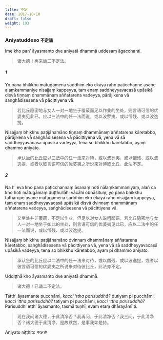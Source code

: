```yaml
---
title: 不定
date: 2017-10-10
draft: false
weight: 103
---
```


### Aniyatuddeso <small>不定诵</small>

Ime kho pan’ āyasmanto dve aniyatā dhammā uddesaṃ āgacchanti.

> 诸大德！再来诵二不定法。

##### 1

Yo pana bhikkhu mātugāmena saddhiṃ eko ekāya raho paṭicchanne āsane alaṃkammaniye nisajjaṃ kappeyya, tam enaṃ saddheyyavacasā upāsikā disvā tiṇṇaṃ dhammānaṃ aññatarena vadeyya, pārājikena vā saṅghādisesena vā pācittiyena vā.

> 若比丘隐密地与女人一对一地坐于覆蔽而足以作业的坐处，则言语可信的优婆夷见此已，应以三法中的任一法而说，或以波罗夷、或以僧残、或以波逸提。

Nisajjaṃ bhikkhu paṭijānamāno tiṇṇaṃ dhammānaṃ aññatarena kāretabbo, pārājikena vā saṅghādisesena vā pācittiyena vā, yena vā sā saddheyyavacasā upāsikā vadeyya, tena so bhikkhu kāretabbo, ayaṃ dhammo aniyato.

> 承认坐的比丘应以三法中的任一法来对待，或以波罗夷、或以僧残、或以波逸提，或者以彼言语可信的优婆夷之所说来对待彼比丘，此法不定。

##### 2

Na h’ eva kho pana paṭicchannaṃ āsanaṃ hoti nālaṃkammaniyaṃ, alañ ca kho hoti mātugāmaṃ duṭṭhullāhi vācāhi obhāsituṃ, yo pana bhikkhu tathārūpe āsane mātugāmena saddhiṃ eko ekāya raho nisajjaṃ kappeyya, tam enaṃ saddheyyavacasā upāsikā disvā dvinnaṃ dhammānaṃ aññatarena vadeyya, saṅghādisesena vā pācittiyena vā.

> 又坐处并非覆蔽，不足以作业，但足以对女人说粗鄙语，若比丘隐密地与女人一对一地坐于如此的坐处，则言语可信的优婆夷见此已，应以二法中的任一法而说，或以僧残、或以波逸提。

Nisajjaṃ bhikkhu paṭijānamāno dvinnaṃ dhammānaṃ aññatarena kāretabbo, saṅghādisesena vā pācittiyena vā, yena vā sā saddheyyavacasā upāsikā vadeyya, tena so bhikkhu kāretabbo, ayam pi dhammo aniyato.

> 承认坐的比丘应以二法中的任一法来对待，或以僧残、或以波逸提，或者以彼言语可信的优婆夷之所说来对待彼比丘，此法亦不定。

Uddiṭṭhā kho āyasmanto dve aniyatā dhammā.

> 诸大德！已诵二不定法。

Tatth’ āyasmante pucchāmi, _kacci ’ttha parisuddhā?_ dutiyam pi pucchāmi, _kacci ’ttha parisuddhā?_ tatiyam pi pucchāmi, _kacci ’ttha parisuddhā?_ Parisuddh’ etth’ āyasmanto, tasmā tuṇhī, evam etaṃ dhārayāmī ti.

> 现在我问诸大德，于此清净否？我再问，于此清净否？我三问，于此清净否？诸大德于此清净，是故默然，是事我如是持。

<p class="text-center">Aniyato niṭṭhito <small>不定终</small></p>
